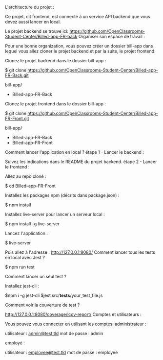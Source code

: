 L'architecture du projet :

Ce projet, dit frontend, est connecté à un service API backend que vous devez aussi lancer en local.

Le projet backend se trouve ici: https://github.com/OpenClassrooms-Student-Center/Billed-app-FR-back
Organiser son espace de travail :

Pour une bonne organization, vous pouvez créer un dossier bill-app dans lequel vous allez cloner le projet backend et par la suite, le projet frontend:

Clonez le projet backend dans le dossier bill-app :

$ git clone https://github.com/OpenClassrooms-Student-Center/Billed-app-FR-Back.git

bill-app/

- Billed-app-FR-Back

Clonez le projet frontend dans le dossier bill-app :

$ git clone https://github.com/OpenClassrooms-Student-Center/Billed-app-FR-Front.git

bill-app/

- Billed-app-FR-Back
- Billed-app-FR-Front

Comment lancer l'application en local ?
étape 1 - Lancer le backend :

Suivez les indications dans le README du projet backend.
étape 2 - Lancer le frontend :

Allez au repo cloné :

$ cd Billed-app-FR-Front

Installez les packages npm (décrits dans package.json) :

$ npm install

Installez live-server pour lancer un serveur local :

$ npm install -g live-server

Lancez l'application :

$ live-server

Puis allez à l'adresse : http://127.0.0.1:8080/
Comment lancer tous les tests en local avec Jest ?

$ npm run test

Comment lancer un seul test ?

Installez jest-cli :

$npm i -g jest-cli
$jest src/**tests**/your_test_file.js

Comment voir la couverture de test ?

http://127.0.0.1:8080/coverage/lcov-report/
Comptes et utilisateurs :

Vous pouvez vous connecter en utilisant les comptes:
administrateur :

utilisateur : admin@test.tld
mot de passe : admin

employé :

utilisateur : employee@test.tld
mot de passe : employee
